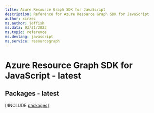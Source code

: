 ```yaml
---
title: Azure Resource Graph SDK for JavaScript
description: Reference for Azure Resource Graph SDK for JavaScript
author: xirzec
ms.author: jeffish
ms.data: 03/21/2023
ms.topic: reference
ms.devlang: javascript
ms.service: resourcegraph
---
```

# Azure Resource Graph SDK for JavaScript - latest
## Packages - latest
[!INCLUDE [packages](resource-graph-index.md)]